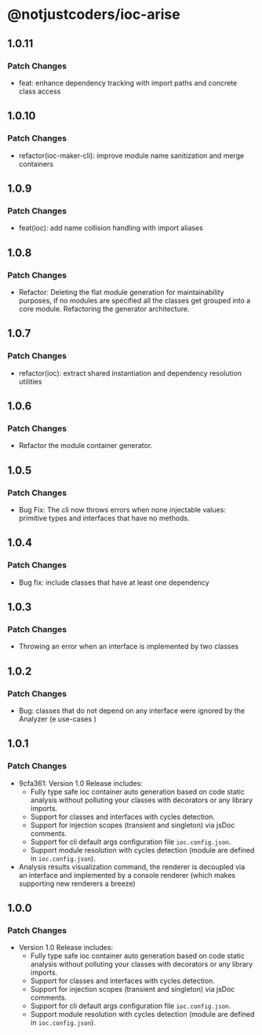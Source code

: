 # @notjustcoders/ioc-arise

## 1.0.11

### Patch Changes

- feat: enhance dependency tracking with import paths and concrete class access

## 1.0.10

### Patch Changes

- refactor(ioc-maker-cli): improve module name sanitization and merge containers

## 1.0.9

### Patch Changes

- feat(ioc): add name collision handling with import aliases

## 1.0.8

### Patch Changes

- Refactor: Deleting the flat module generation for maintainability purposes, if no modules are specified all the classes get grouped into a core module. Refactoring the generator architecture.

## 1.0.7

### Patch Changes

- refactor(ioc): extract shared instantiation and dependency resolution utilities

## 1.0.6

### Patch Changes

- Refactor the module container generator.

## 1.0.5

### Patch Changes

- Bug Fix: The cli now throws errors when none injectable values: primitive types and interfaces that have no methods.

## 1.0.4

### Patch Changes

- Bug fix: include classes that have at least one dependency

## 1.0.3

### Patch Changes

- Throwing an error when an interface is implemented by two classes

## 1.0.2

### Patch Changes

- Bug: classes that do not depend on any interface were ignored by the Analyzer (e use-cases )

## 1.0.1

### Patch Changes

- 9cfa361: Version 1.0 Release includes:
  - Fully type safe ioc container auto generation based on code static analysis without polluting your classes with decorators or any library imports.
  - Support for classes and interfaces with cycles detection.
  - Support for injection scopes (transient and singleton) via jsDoc comments.
  - Support for cli default args configuration file `ioc.config.json`.
  - Support module resolution with cycles detection (module are defined in `ioc.config.json`).
- Analysis results visualization command, the renderer is decoupled via an interface and implemented by a console renderer (which makes supporting new renderers a breeze)

## 1.0.0

### Patch Changes

- Version 1.0 Release includes:
  - Fully type safe ioc container auto generation based on code static analysis without polluting your classes with decorators or any library imports.
  - Support for classes and interfaces with cycles detection.
  - Support for injection scopes (transient and singleton) via jsDoc comments.
  - Support for cli default args configuration file `ioc.config.json`.
  - Support module resolution with cycles detection (module are defined in `ioc.config.json`).

